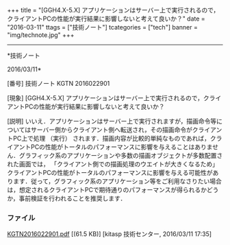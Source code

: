 ﻿+++
title = "[GGH4.X-5.X] アプリケーションはサーバー上で実行されるので，クライアントPCの性能が実行結果に影響しないと考えて良いか？"
date = "2016-03-11"
ttags = ["技術ノート"]
tcategories = ["tech"]
banner = "img/technote.jpg"
+++

-----------------------------------------------------------------------------------------------------------------------------

*技術ノート

2016/03/11*


[番号]
技術ノート KGTN 2016022901

[現象]
[GGH4.X-5.X]
アプリケーションはサーバー上で実行されるので，クライアントPCの性能が実行結果に影響しないと考えて良いか？

[説明]
いいえ．アプリケーションはサーバー上で実行されますが，描画命令等についてはサーバー側からクライアント側へ転送され，その描画命令がクライアントPC上で処理
（実行）
されます．描画内容が比較的単純なものであれば，クライアントPCの性能がトータルのパフォーマンスに影響を与えることはありません．グラフィック系のアプリケーションや多数の描画オブジェクトが多数配置された画面では，
「クライアント側での描画処理のウエイトが大きくなるため」
クライアントPCの性能がトータルのパフォーマンスに影響を与える可能性があります．従って，グラフィック系のアプリケーション等をご利用なさりたい場合は，想定されるクライアントPCで期待通りのパフォーマンスが得られるかどうか，事前検証を行われることを推奨します．


### ファイル

 
 


[KGTN2016022901.pdf](http://techreport.kitasp.net/attachments/download/2512/KGTN2016022901.pdf)
 [(61.5 KB)] [kitasp 技術センター, 2016/03/11
17:35]


 


 

